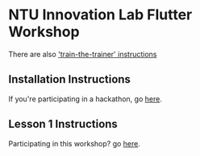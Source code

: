 # NTU Innovation Lab Flutter Workshop

 There are also ['train-the-trainer' instructions](instructor_materials/README.md)

## Installation Instructions

If you're participating in a hackathon, go [here](hackathon.md).

## Lesson 1 Instructions

Participating in this workshop? go [here](workshop.md).


